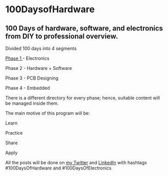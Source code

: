# 100DaysofHardware


100 Days of hardware, software, and electronics from DIY to professional overview.
---------------------------------------------------------------------------------
Divided 100 days into 4 segments

[ Phase 1 ](https://github.com/bala5000/100DaysHardware/tree/main/Phase%201)- Electronics
 
 Phase 2 - Hardware + Software
 
 Phase 3 - PCB Designing
 
 Phase 4 - Embedded
 
There is a different directory for every phase; hence, suitable content will be managed inside them.

The main motive of this program will be:

Learn

Practice

Share

Apply

All the posts will be done on [my Twitter](https://twitter.com/_bala_murugan_) and [LinkedIn](https://www.linkedin.com/in/balamurugan-k-9b9377224/) with hashtags #100DaysOfHardware and #100DaysOfElectronics
